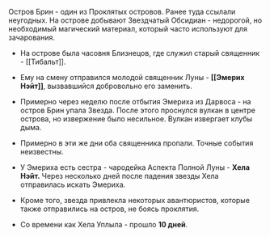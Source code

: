 
Остров Брин - один из Проклятых островов. Ранее туда ссылали неугодных.
На острове добывают Звездчатый Обсидиан - недорогой, но необходимый магический материал, который часто используют для зачарования.
- На острове была часовня Близнецов, где служил старый священник - [[Тибальт]].
    
- Ему на смену отправился молодой священник Луны - **[[Эмерих Нэйт]]**, вызвавшийся добровольно его заменить.
    
- Примерно через неделю после отбытия Эмериха из Дарвоса - на остров Брин упала Звезда. После этого проснулся вулкан в центре острова, но извержение было несильное. Вулкан извергает клубы дыма.
    
- Примерно в эти же дни оба священника пропали. Точные события неизвестны.
    
- У Эмериха есть сестра - чародейка Аспекта Полной Луны - **Хела Нэйт.** Через несколько дней после падения звезды Хела отправилась искать Эмериха.
    
- Кроме того, звезда привлекла некоторых авантюристов, которые также отправились на остров, не боясь проклятия.
    
- Со времени как Хела Уплыла - прошло **10 дней**.